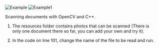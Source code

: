 ![Example](https://user-images.githubusercontent.com/69088699/212472234-09e2aab7-3f6a-427a-b9b5-85726f62cba0.png)
![Example1](https://user-images.githubusercontent.com/69088699/212472239-e3de1dcc-4e9a-4980-9a2b-781e99709349.png)

Scanning documents with OpenCV and C++.

1. The resources folder contains photos that can be scanned (There is only one document there so far, you can add your own and try it).

2. In the code on line 101, change the name of the file to be read and run.
